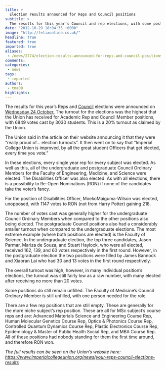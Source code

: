 ```yaml
---
title: >
  Election results announced for Reps and Council positions
subtitle: >
  The results for this year’s Council and rep elections, with some posts remaining unfilled
date: "2012-10-29 18:04:35 +0000"
image: "http://felixonline.co.uk/"
headline: true
featured: true
imported: true
aliases:
 - /news/2774/election-results-announced-for-reps-and-council-positions
comments:
categories:
 - news
tags:
 - imported
authors:
 - tna08
highlights:
---
```


The results for this year’s Reps and [Council](https://www.imperialcollegeunion.org/your-union/how-were-run/committees/council) elections were announced on [Wednesday 24 October.](https://www.imperialcollegeunion.org/news/your-reps-council-elections-results)
 The turnout for the elections was the highest that the Union has received for Academic Rep and Council Member positions, with 6849 votes cast by 3030 students. This is a 20% turnout as claimed by the Union.

The Union said in the article on their website announcing it that they were “really proud of... election turnouts”. It then went on to say that “Imperial College Union is improved, by all the great student Officers that get elected, every time you vote.”

In these elections, every single year rep for every subject was elected. As well as this, all of the undergraduate and postgraduate Council Ordinary Members for the Faculty of Engineering, Medicine, and Science were elected. The Disabilities Officer was also elected. As with all elections, there is a possibility to Re-Open Nominations (RON) if none of the candidates take the voter’s fancy.

For the position of Disabilities Officer, MoekoMaiguma-Wilson was elected, unopposed, with 1147 votes to RON (not from Harry Potter) gaining 218.

The number of votes cast was generally higher for the undergraduate Council Ordinary Members when compared to the other positions also being elected. The postgraduate Council positions also had a considerably smaller turnout when compared to the undergraduate elections. The most extreme example (where both positions are elected) is the Faculty of Science. In the undergraduate election, the top three candidates, Jason Parmar, Mariza de Souza, and Stuart Haylock, who were all elected, received 162, 139, and 60 votes respectively in the first round. However, in the postgraduate election the two positions were filled by James Bannock and Xiaoran Lai who had 30 and 13 votes in the first round respectively.

The overall turnout was high, however, in many individual position’s elections, the turnout was still fairly low as a raw number, with many elected after receiving no more than 20 votes.

Some positions do still remain unfilled. The Faculty of Medicine’s Council Ordinary Member is still unfilled, with one person needed for the role.

There are a few rep positions that are still empty. These are generally for the more niche subject’s rep position. These are all for MSc subject’s course reps and are: Advanced Materials Science and Engineering Course Rep, Human Molecular Genetics Course Rep, Optics & Photonics Course Rep, Controlled Quantum Dynamics Course Rep, Plastic Electronics Course Rep, Epidemiology & Master of Public Health Social Rep, and MBA Course Rep. All of these positions had nobody standing for them the first time around, and therefore RON won.

_The full results can be seen on the Union’s website here: <https://www.imperialcollegeunion.org/news/your-reps-council-elections-results>_
